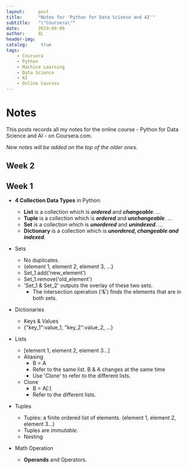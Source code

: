 ```yaml
---
layout:     post
title:      "Notes for 'Python for Data Science and AI'"
subtitle:   "\"Coursera\""
date:       2019-09-09
author:     XL
header-img: 
catalog: 	 true
tags:
    - Coursera
    - Python
    - Machine Learning
    - Data Science
    - AI
    - Online Courses
---
```

# Notes 

This posts records all my notes for the online course - Python for Data Science and AI - on Coursera.com.

*New notes will be added on the top of the older ones.*


## Week 2


## Week 1

- **4 Collection Data Types** in Python:
	- **List** is a collection which is ***ordered*** and ***changeable***. ...
	- **Tuple** is a collection which is ***ordered*** and ***unchangeable***. ...
	- **Set** is a collection which is ***unordered*** and ***unindexed***. ...
	- **Dictionary** is a collection which is ***unordered, changeable and indexed***.

- Sets
	- No duplicates.
	- {element 1, element 2, element 3, ...}
	- Set_1.add('new_element')
	- Set_1.remove('old_element')
	- 'Set_1 & Set_2' outputs the overlay of these two sets.
		- The intersection operation ('&') finds the elements that are in both sets.

- Dictionaries
	- Keys & Values
	- {"key_1":value_1, "key_2":value_2, ...}

- Lists
	- [element 1, element 2, element 3...]
	 - Aliasing
	 	- B = A
	 	- Refer to the same list. B & A changes at the same time
	 	- Use 'Clone' to refer to the different lists.
	 - Clone
	 	- B = A[:]
	 	- Refer to the different lists.

- Tuples
	- Tuples: a finite ordered list of elements. (element 1, element 2, element 3...)
	- Tuples are *immutable*.
	- Nesting

- Math Operation
	- **Operands** and Operators.